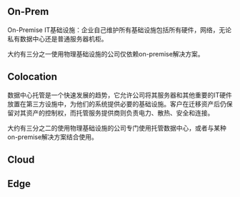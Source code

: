## On-Prem


On-Premise IT基础设施：企业自己维护所有基础设施包括所有硬件，网络，无论私有数据中心还是普通服务器机柜。

大约有三分之一使用物理基础设施的公司仅依赖on-premise解决方案。

## Colocation
数据中心托管是一个快速发展的趋势，它允许公司将其服务器和其他重要的IT硬件放置在第三方设施中，为他们的系统提供必要的基础设施。客户在迁移资产后仍保留对其资产的控制权，而托管服务提供商则负责电力、散热、安全和连接。

大约有三分之二的使用物理基础设施的公司专门使用托管数据中心，或者与某种on-premise解决方案结合使用。

## Cloud

## Edge

